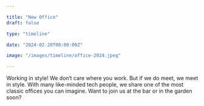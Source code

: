 ```yaml
---

title: "New Office"
draft: false

type: "timeline"

date: "2024-02-20T00:00:00Z"

image: "/images/timeline/office-2024.jpeg"

---
```


Working in style! We don‘t care where you work. But if we do meet, we meet in 
style. With many like-minded tech people, we share one of the most classic 
offices you can imagine. Want to join us at the bar or in the garden soon?